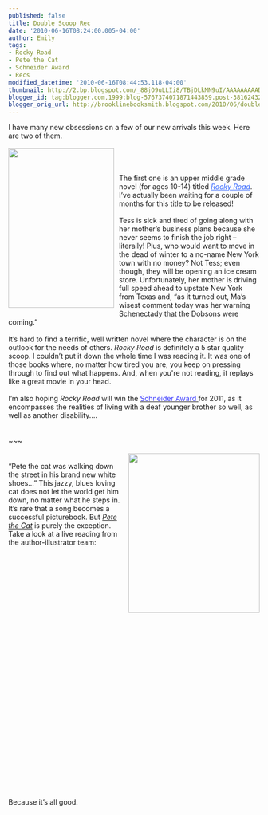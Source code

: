 ```yaml
---
published: false
title: Double Scoop Rec
date: '2010-06-16T08:24:00.005-04:00'
author: Emily
tags:
- Rocky Road
- Pete the Cat
- Schneider Award
- Recs
modified_datetime: '2010-06-16T08:44:53.118-04:00'
thumbnail: http://2.bp.blogspot.com/_88jO9uLLIi8/TBjDLkMN9uI/AAAAAAAAADg/bCM14djhtHA/s72-c/9780375863448.jpg
blogger_id: tag:blogger.com,1999:blog-5767374071871443859.post-3816243232286204009
blogger_orig_url: http://brooklinebooksmith.blogspot.com/2010/06/double-scoop-rec.html
---
```


I have many new obsessions on a few of our new arrivals this week.  Here are two of them.<br /><br /><a onblur="try {parent.deselectBloggerImageGracefully();} catch(e) {}" href="http://2.bp.blogspot.com/_88jO9uLLIi8/TBjDLkMN9uI/AAAAAAAAADg/bCM14djhtHA/s1600/9780375863448.jpg"><img style="margin: 0pt 10px 10px 0pt; float: left; cursor: pointer; width: 212px; height: 320px;" src="http://2.bp.blogspot.com/_88jO9uLLIi8/TBjDLkMN9uI/AAAAAAAAADg/bCM14djhtHA/s320/9780375863448.jpg" alt="" id="BLOGGER_PHOTO_ID_5483347149784479458" border="0" /></a><br /><br /><br />The first one is an upper middle grade novel (for ages 10-14) titled <a style="color: rgb(51, 102, 255);" href="http://www.brooklinebooksmith-shop.com/book/9780375863448"><span style="font-style: italic;">Rocky Road</span></a>.  I’ve actually been waiting for a couple of months for this title to be released!<br /><br />Tess is sick and tired of going along with her mother’s business plans because she never seems to finish the job right – literally!  Plus, who would want to move in the dead of winter to a no-name New York town with no money?  Not Tess; even though, they will be opening an ice cream store.  Unfortunately, her mother is driving full speed ahead to upstate New York from Texas and, “as it turned out, Ma’s wisest comment today was her warning Schenectady that the Dobsons were coming.”<br /><br />It’s hard to find a terrific, well written novel where the character is on the outlook for the needs of others.  <span style="font-style: italic;">Rocky Road</span> is definitely a 5 star quality scoop.  I couldn’t put it down the whole time I was reading it.  It was one of those books where, no matter how tired you are, you keep on pressing through to find out what happens.  And, when you're not reading, it replays like a great movie in your head.<br /><br />I’m also hoping <span style="font-style: italic;">Rocky Road</span> will win the <a href="http://www.ala.org/ala/awardsgrants/awardsrecords/schneideraward/schneiderfamily.cfm"><span style="color: rgb(51, 51, 255);">Schneider Award</span> </a>for 2011, as it encompasses the realities of living with a deaf younger brother so well, as well as another disability....<br /><br /><br />~~~<br /><br /><a onblur="try {parent.deselectBloggerImageGracefully();} catch(e) {}" href="http://4.bp.blogspot.com/_88jO9uLLIi8/TBjEgJBpgeI/AAAAAAAAADo/w9OxOBGRD9M/s1600/Petecover.jpg"><img style="margin: 0pt 0pt 10px 10px; float: right; cursor: pointer; width: 263px; height: 320px;" src="http://4.bp.blogspot.com/_88jO9uLLIi8/TBjEgJBpgeI/AAAAAAAAADo/w9OxOBGRD9M/s320/Petecover.jpg" alt="" id="BLOGGER_PHOTO_ID_5483348602781270498" border="0" /></a><br />“Pete the cat was walking down the street in his brand new white shoes…”  This jazzy, blues loving cat does not let the world get him down, no matter what he steps in.  It’s rare that a song becomes a successful picturebook.  But<span style="color: rgb(51, 51, 255);"> </span><span style="font-style: italic; color: rgb(51, 51, 255);"><a href="http://www.brooklinebooksmith-shop.com/book/9780061906220">Pete the Cat</a></span><span style="color: rgb(51, 51, 255);"> </span>is purely the exception.  Take a look at a live reading from the author-illustrator team:<br /><br /><object height="344" width="425"><param name="movie" value="http://www.youtube.com/v/nUubMSfIs-U&amp;hl=en_US&amp;fs=1"><param name="allowFullScreen" value="true"><param name="allowscriptaccess" value="always"><embed src="http://www.youtube.com/v/nUubMSfIs-U&amp;hl=en_US&amp;fs=1" allowscriptaccess="never" allowfullscreen="true" wmode="transparent" type="application/x-shockwave-flash" height="344" width="425"></embed></object><br /><br />Because it’s all good.